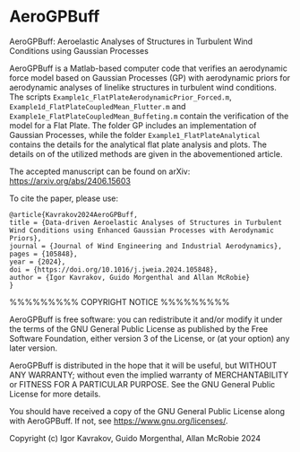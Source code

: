 # AeroGPBuff
AeroGPBuff: Aeroelastic Analyses of Structures in Turbulent Wind Conditions using Gaussian Processes

AeroGPBuff is a Matlab-based computer code that verifies an aerodynamic force model based on Gaussian Processes (GP) with aerodynamic priors for aerodynamic analyses of linelike structures in turbulent wind conditions.
The scripts `Example1c_FlatPlateAerodynamicPrior_Forced.m`, `Example1d_FlatPlateCoupledMean_Flutter.m` and `Example1e_FlatPlateCoupledMean_Buffeting.m` contain the verification of the model for a Flat Plate.
The folder GP includes an implementation of Gaussian Processes, while the folder `Example1_FlatPlateAnalytical` contains the details for the analytical flat plate analysis and plots.
The details on of the utilized methods are given in the abovementioned article.

The accepted manuscript can be found on arXiv:
https://arxiv.org/abs/2406.15603 

To cite the paper, please use:
```
@article{Kavrakov2024AeroGPBuff,
title = {Data-driven Aeroelastic Analyses of Structures in Turbulent Wind Conditions using Enhanced Gaussian Processes with Aerodynamic Priors},
journal = {Journal of Wind Engineering and Industrial Aerodynamics},
pages = {105848},
year = {2024},
doi = {https://doi.org/10.1016/j.jweia.2024.105848},
author = {Igor Kavrakov, Guido Morgenthal and Allan McRobie}
}
```

%%%%%%%%% COPYRIGHT NOTICE %%%%%%%%% 

AeroGPBuff is free software: you can redistribute it and/or modify
it under the terms of the GNU General Public License as published by
the Free Software Foundation, either version 3 of the License, or
(at your option) any later version.

AeroGPBuff is distributed in the hope that it will be useful,
but WITHOUT ANY WARRANTY; without even the implied warranty of
MERCHANTABILITY or FITNESS FOR A PARTICULAR PURPOSE.  See the
GNU General Public License for more details.
 
You should have received a copy of the GNU General Public License
along with AeroGPBuff.  If not, see <https://www.gnu.org/licenses/>.

Copyright (c) Igor Kavrakov, Guido Morgenthal, Allan McRobie 2024

